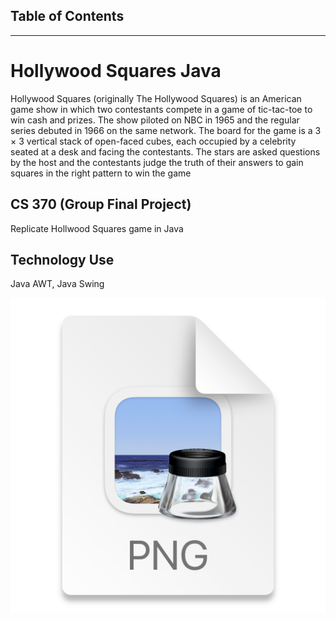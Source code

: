 ## Table of Contents

---

# Hollywood Squares Java

Hollywood Squares (originally The Hollywood Squares) is an American game show in which two contestants compete in a game of tic-tac-toe to win cash and prizes. The show piloted on NBC in 1965 and the regular series debuted in 1966 on the same network. The board for the game is a 3 × 3 vertical stack of open-faced cubes, each occupied by a celebrity seated at a desk and facing the contestants. The stars are asked questions by the host and the contestants judge the truth of their answers to gain squares in the right pattern to win the game

## CS 370 (Group Final Project)
Replicate Hollwood Squares game in Java

## Technology Use
Java AWT, Java Swing

![](2022-03-13-12-19-31.png)
